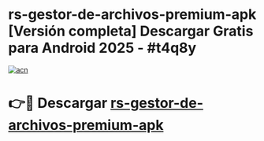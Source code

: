 # rs-gestor-de-archivos-premium-apk  [Versión completa] Descargar Gratis para Android 2025 - #t4q8y

[![acn](https://github.com/user-attachments/assets/0f9c940e-d8b0-45ae-aac7-cd30a18b3e1c)](https://apps.freeplayer.one?title=rs-gestor-de-archivos-premium-apk&ref=9F)

# 👉🔴 Descargar [rs-gestor-de-archivos-premium-apk](https://apps.freeplayer.one?title=rs-gestor-de-archivos-premium-apk&ref=9F)